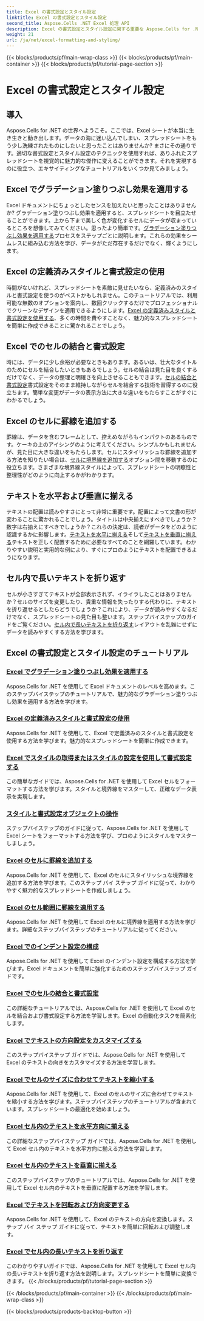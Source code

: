 ```yaml
---
title: Excel の書式設定とスタイル設定
linktitle: Excel の書式設定とスタイル設定
second_title: Aspose.Cells .NET Excel 処理 API
description: Excel の書式設定とスタイル設定に関する重要な Aspose.Cells for .NET チュートリアルをご覧ください。実用的なステップバイステップのガイドでスプレッドシートのレベルを高めましょう。
weight: 21
url: /ja/net/excel-formatting-and-styling/
---
```


{{< blocks/products/pf/main-wrap-class >}}
{{< blocks/products/pf/main-container >}}
{{< blocks/products/pf/tutorial-page-section >}}

# Excel の書式設定とスタイル設定

## 導入

Aspose.Cells for .NET の世界へようこそ。ここでは、Excel シートが本当に生き生きと動き出します。データの海に迷い込んでしまい、スプレッドシートをもう少し洗練されたものにしたいと思ったことはありませんか? まさにその通りです。適切な書式設定とスタイル設定のテクニックを使用すれば、ありふれたスプレッドシートを視覚的に魅力的な傑作に変えることができます。それを実現するのに役立つ、エキサイティングなチュートリアルをいくつか見てみましょう。

## Excel でグラデーション塗りつぶし効果を適用する

Excel ドキュメントにちょっとしたセンスを加えたいと思ったことはありませんか? グラデーション塗りつぶし効果を適用すると、スプレッドシートを目立たせることができます。上から下まで美しく色が変化するセルにデータが収まっているところを想像してみてください。思ったより簡単です。[グラデーション塗りつぶし効果を適用する](./applying-gradient-fill-effects/)プロセスをステップごとに説明します。これらの効果をシームレスに組み込む方法を学び、データがただ存在するだけでなく、輝くようにします。

## Excel の定義済みスタイルと書式設定の使用

時間がないけれど、スプレッドシートを素敵に見せたいなら、定義済みのスタイルと書式設定を使うのがベストかもしれません。このチュートリアルでは、利用可能な無数のオプションを案内し、数回クリックするだけでプロフェッショナルでクリーンなデザインを適用できるようにします。[Excel の定義済みスタイルと書式設定を使用する](./using-excel-predefined-styles-and-formatting/)、多くの時間を費やすことなく、魅力的なスプレッドシートを簡単に作成できることに驚かれることでしょう。

## Excel でのセルの結合と書式設定

時には、データに少し余裕が必要なときもあります。あるいは、壮大なタイトルのためにセルを結合したいときもあるでしょう。セルの結合は見た目を良くするだけでなく、データの整理と明確さを向上させることもできます。[セルの結合と書式設定](./merging-cells-and-formatting/)書式設定をそのまま維持しながらセルを結合する技術を習得するのに役立ちます。簡単な変更がデータの表示方法に大きな違いをもたらすことがすぐにわかるでしょう。 

## Excel のセルに罫線を追加する

罫線は、データを含むフレームとして、控えめながらもインパクトのあるものです。ケーキの上のアイシングのように考えてください。シンプルかもしれませんが、見た目に大きな違いをもたらします。セルにスタイリッシュな罫線を追加する方法を知りたい場合は、[セルに境界線を追加する](./adding-borders-to-cells/)オプション間を移動するのに役立ちます。さまざまな境界線スタイルによって、スプレッドシートの明瞭性と整理性がどのように向上するかがわかります。

## テキストを水平および垂直に揃える

テキストの配置は読みやすさにとって非常に重要です。配置によって文書の形が変わることに驚かれることでしょう。タイトルは中央揃えにすべきでしょうか？数字は右揃えにすべきでしょうか？これらの決定は、読者がデータをどのように認識するかに影響します。[テキストを水平に揃える](./aligning-text-horizontally/)そして[テキストを垂直に揃える](./aligning-text-vertically/)テキストを正しく配置するために必要なすべてのことを網羅しています。わかりやすい説明と実用的な例により、すぐにプロのようにテキストを配置できるようになります。

## セル内で長いテキストを折り返す

セルが小さすぎてテキストが全部表示されず、イライラしたことはありませんか？セルのサイズを変更したり、貴重な情報を失ったりする代わりに、テキストを折り返せるとしたらどうでしょうか？これにより、データが読みやすくなるだけでなく、スプレッドシートの見た目も整います。ステップバイステップのガイドをご覧ください。[セル内で長いテキストを折り返す](./wrapping-long-text-within-cells/)レイアウトを乱雑にせずにデータを読みやすくする方法を学びます。

## Excel の書式設定とスタイル設定のチュートリアル
### [Excel でグラデーション塗りつぶし効果を適用する](./applying-gradient-fill-effects/)
Aspose.Cells for .NET を使用して Excel ドキュメントのレベルを高めます。このステップバイステップのチュートリアルで、魅力的なグラデーション塗りつぶし効果を適用する方法を学びます。
### [Excel の定義済みスタイルと書式設定の使用](./using-excel-predefined-styles-and-formatting/)
Aspose.Cells for .NET を使用して、Excel で定義済みのスタイルと書式設定を使用する方法を学びます。魅力的なスプレッドシートを簡単に作成できます。
### [Excel でスタイルの取得またはスタイルの設定を使用して書式設定する](./formatting-with-get-style-or-set-style/)
この簡単なガイドでは、Aspose.Cells for .NET を使用して Excel セルをフォーマットする方法を学びます。スタイルと境界線をマスターして、正確なデータ表示を実現します。
### [スタイルと書式設定オブジェクトの操作](./working-with-styles-and-formatting-objects/)
ステップバイステップのガイドに従って、Aspose.Cells for .NET を使用して Excel シートをフォーマットする方法を学び、プロのようにスタイルをマスターしましょう。
### [Excel のセルに罫線を追加する](./adding-borders-to-cells/)
Aspose.Cells for .NET を使用して、Excel のセルにスタイリッシュな境界線を追加する方法を学びます。このステップ バイ ステップ ガイドに従って、わかりやすく魅力的なスプレッドシートを作成しましょう。
### [Excel のセル範囲に罫線を適用する](./applying-borders-to-range-of-cells/)
Aspose.Cells for .NET を使用して Excel のセルに境界線を適用する方法を学びます。詳細なステップバイステップのチュートリアルに従ってください。
### [Excel でのインデント設定の構成](./configuring-indentation-settings/)
Aspose.Cells for .NET を使用して Excel のインデント設定を構成する方法を学びます。Excel ドキュメントを簡単に強化するためのステップバイステップ ガイドです。
### [Excel でのセルの結合と書式設定](./merging-cells-and-formatting/)
この詳細なチュートリアルでは、Aspose.Cells for .NET を使用して Excel のセルを結合および書式設定する方法を学習します。Excel の自動化タスクを簡素化します。
### [Excel でテキストの方向設定をカスタマイズする](./customizing-orientation-settings-for-text/)
このステップバイステップ ガイドでは、Aspose.Cells for .NET を使用して Excel のテキストの向きをカスタマイズする方法を学習します。
### [Excel でセルのサイズに合わせてテキストを縮小する](./shrinking-text-to-fit-cell-size/)
Aspose.Cells for .NET を使用して、Excel のセルのサイズに合わせてテキストを縮小する方法を学びます。ステップバイステップのチュートリアルが含まれています。スプレッドシートの最適化を始めましょう。
### [Excel セル内のテキストを水平方向に揃える](./aligning-text-horizontally/)
この詳細なステップバイステップ ガイドでは、Aspose.Cells for .NET を使用して Excel セル内のテキストを水平方向に揃える方法を学習します。
### [Excel セル内のテキストを垂直に揃える](./aligning-text-vertically/)
このステップバイステップのチュートリアルでは、Aspose.Cells for .NET を使用して Excel セル内のテキストを垂直に配置する方法を学習します。
### [Excel でテキストを回転および方向変更する](./rotating-and-changing-text-direction/)
Aspose.Cells for .NET を使用して、Excel のテキストの方向を変換します。ステップ バイ ステップ ガイドに従って、テキストを簡単に回転および調整します。
### [Excel でセル内の長いテキストを折り返す](./wrapping-long-text-within-cells/)
このわかりやすいガイドでは、Aspose.Cells for .NET を使用して Excel セル内の長いテキストを折り返す方法を説明します。スプレッドシートを簡単に変換できます。
{{< /blocks/products/pf/tutorial-page-section >}}

{{< /blocks/products/pf/main-container >}}
{{< /blocks/products/pf/main-wrap-class >}}

{{< blocks/products/products-backtop-button >}}
